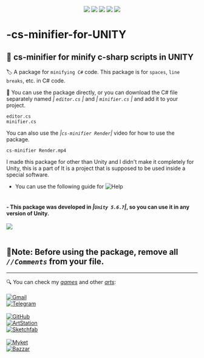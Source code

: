 <p align="center">
   <img src="https://img.shields.io/badge/Version-1.4.0-abcdef?style=flat">
   <img src="https://img.shields.io/badge/.NET-512BD4?logo=dotnet&logoColor=fff">
   <img src="https://img.shields.io/badge/Unity%205.6.7-black?style=flat&logo=unity">
   <img src="https://custom-icon-badges.demolab.com/badge/C%23-%23239120.svg?logo=cshrp&logoColor=white">
   <img src="https://img.shields.io/badge/Apache%20Licence-2.0-0091ea?style=flat&labelColor=0071b7">
</p>
<https://img.shields.io/badge/Unity%205.6.7-black?style=flat&logo=unity>
<https://img.shields.io/badge/Unity-%23000000.svg?logo=unity&logoColor=white>
<https://custom-icon-badges.demolab.com/badge/Visual%20Studio-5C2D91.svg?&logo=visual-studio&logoColor=white>


# -cs-minifier-for-UNITY
## 🧃 cs-minifier for minify c-sharp scripts in UNITY

 🏷 A package for ```minifying C#``` code. This package is for ```spaces```, ```line breaks```, etc. in C# code.

 🔑 You can use the package directly, or you can download the C# file separately named *| ```editor.cs``` |* and *| ```minifier.cs``` |* and add it to your project.
 ```
editor.cs
minifier.cs
```
You can also use the *|```cs-minifier Render```|* video for how to use the package.
```
cs-minifier Render.mp4
```
I made this package for other than Unity and I didn't make it completely for Unity, this is a part of
It is a project that is supposed to be used inside a special software.<br>
- You can use the following guide for
![Help](https://github.com/user-attachments/assets/1325d614-6dd0-438f-b5dc-d2db480385d0)
<br><br>
#### - This package was developed in *|``` Unity 5.6.7 ```|*, so you can use it in any version of Unity.
<img src="https://img.shields.io/badge/Unity-black?style=flat&logo=unity"> <br><br>

## 📍Note: Before using the package, remove all *```//Comments```* from your file.<br>
  <hr>
  
🔍 You can check my *[games](https://B2n.ir/my-myket)* and other *[arts](https://B2n.ir/artstation)*:<br>
<br>
[![Gmail](https://img.shields.io/badge/Gmail-D14836?logo=gmail&logoColor=white)](https://www.naiad.art.studio@gmail.com)<br>
[![Telegram](https://img.shields.io/badge/Telegram-2CA5E0?logo=telegram&logoColor=white)](http://telegram.me/GhurbeSABZI)<br>
<br>
[![GitHub](https://img.shields.io/badge/GitHub-%23121011.svg?logo=github&logoColor=white)](https://github.com/qewr1324)<br>
[![ArtStation](https://img.shields.io/badge/Art%20Station-22a6e2?style=flat&logo=artstation&labelColor=404044)](https://B2n.ir/artstation)<br>
[![Sketchfab](https://img.shields.io/badge/Sketchfab-abcdef?style=flat&logo=sketchfab&logoColor=white&labelColor=2aaadd)](https://B2n.ir/sketchfab)<br>
<br>
[![Myket](https://img.shields.io/badge/Myket-0091ea?style=flat&logoSize=auto&label=%E2%93%82%EF%B8%8F&labelColor=0071b7)](https://B2n.ir/my-myket)<br>
[![Bazzar](https://img.shields.io/badge/Bazzar-64c317?style=flat&label=%F0%9F%8D%B5&labelColor=009950)](https://B2n.ir/my-cafebazaar)<br>
<br>
